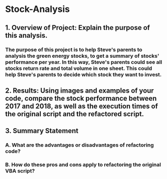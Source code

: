 # Stock-Analysis

## 1. Overview of Project: Explain the purpose of this analysis.

### The purpose of this project is to help Steve's parents to analysis the green energy stocks, to get a summary of stocks' performance per year. In this way, Steve's parents could see all stocks return rate and total volume in one sheet. This could help Steve's parents to decide which stock they want to invest. 

## 2. Results: Using images and examples of your code, compare the stock performance between 2017 and 2018, as well as the execution times of the original script and the refactored script.

## 3. Summary Statement
### A. What are the advantages or disadvantages of refactoring code?
### B. How do these pros and cons apply to refactoring the original VBA script?
